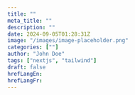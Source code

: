 ```yaml
---
title: ""
meta_title: ""
description: ""
date: 2024-09-05T01:28:31Z
image: "/images/image-placeholder.png"
categories: [""]
author: "John Doe"
tags: ["nextjs", "tailwind"]
draft: false
hrefLangEn: 
hrefLangFr: 
---
```


